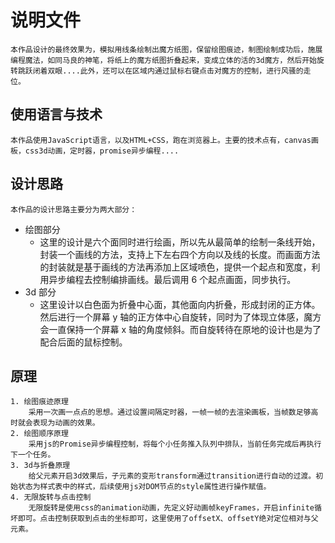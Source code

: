 # 说明文件

    本作品设计的最终效果为，模拟用线条绘制出魔方纸图，保留绘图痕迹，制图绘制成功后，施展编程魔法，如同马良的神笔，将纸上的魔方纸图折叠起来，变成立体的活的3d魔方，然后开始旋转跳跃闭着双眼....此外，还可以在区域内通过鼠标右键点击对魔方的控制，进行风骚的走位。

## 使用语言与技术

    本作品使用JavaScript语言，以及HTML+CSS，跑在浏览器上。主要的技术点有，canvas画板，css3d动画，定时器，promise异步编程....

## 设计思路

    本作品的设计思路主要分为两大部分：

- 绘图部分
  - 这里的设计是六个面同时进行绘画，所以先从最简单的绘制一条线开始，封装一个画线的方法，支持上下左右四个方向以及线的长度。而画面方法的封装就是基于画线的方法再添加上区域喷色，提供一个起点和宽度，利用异步编程去控制编排画线。最后调用 6 个起点画面，同步执行。
- 3d 部分
  - 这里设计以白色面为折叠中心面，其他面向内折叠，形成封闭的正方体。然后进行一个屏幕 y 轴的正方体中心自旋转，同时为了体现立体感，魔方会一直保持一个屏幕 x 轴的角度倾斜。而自旋转待在原地的设计也是为了配合后面的鼠标控制。

## 原理

    1. 绘图痕迹原理
        采用一次画一点点的思想。通过设置间隔定时器，一帧一帧的去渲染画板，当帧数足够高时就会表现为动画的效果。
    2. 绘图顺序原理
        采用js的Promise异步编程控制，将每个小任务推入队列中排队，当前任务完成后再执行下一个任务。
    3. 3d与折叠原理
        给父元素开启3d效果后，子元素的变形transform通过transition进行自动的过渡。初始状态为样式表中的样式，后续使用js对DOM节点的style属性进行操作赋值。
    4. 无限旋转与点击控制
        无限旋转是使用css的animation动画，先定义好动画帧keyFrames，开启infinite循坏即可。点击控制获取到点击的坐标即可，这里使用了offsetX、offsetY绝对定位相对与父元素。
